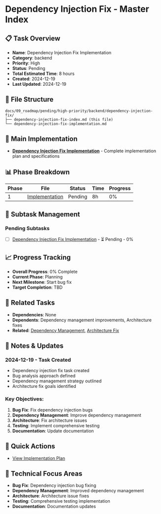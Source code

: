 # Dependency Injection Fix - Master Index

## 📋 Task Overview
- **Name**: Dependency Injection Fix Implementation
- **Category**: backend
- **Priority**: High
- **Status**: Pending
- **Total Estimated Time**: 8 hours
- **Created**: 2024-12-19
- **Last Updated**: 2024-12-19

## 📁 File Structure
```
docs/09_roadmap/pending/high-priority/backend/dependency-injection-fix/
├── dependency-injection-fix-index.md (this file)
└── dependency-injection-fix-implementation.md
```

## 🎯 Main Implementation
- **[Dependency Injection Fix Implementation](./dependency-injection-fix-implementation.md)** - Complete implementation plan and specifications

## 📊 Phase Breakdown
| Phase | File | Status | Time | Progress |
|-------|------|--------|------|----------|
| 1 | [Implementation](./dependency-injection-fix-implementation.md) | Pending | 8h | 0% |

## 🔄 Subtask Management
### Pending Subtasks
- [ ] [Dependency Injection Fix Implementation](./dependency-injection-fix-implementation.md) - ⏳ Pending - 0%

## 📈 Progress Tracking
- **Overall Progress**: 0% Complete
- **Current Phase**: Planning
- **Next Milestone**: Start bug fix
- **Target Completion**: TBD

## 🔗 Related Tasks
- **Dependencies**: None
- **Dependents**: Dependency management improvements, Architecture fixes
- **Related**: [Dependency Management](../dependency-management/), [Architecture Fix](../architecture-fix/)

## 📝 Notes & Updates
### 2024-12-19 - Task Created
- Dependency injection fix task created
- Bug analysis approach defined
- Dependency management strategy outlined
- Architecture fix goals identified

### Key Objectives:
1. **Bug Fix**: Fix dependency injection bugs
2. **Dependency Management**: Improve dependency management
3. **Architecture**: Fix architecture issues
4. **Testing**: Implement comprehensive testing
5. **Documentation**: Update documentation

## 🚀 Quick Actions
- [View Implementation Plan](./dependency-injection-fix-implementation.md)

## 🎯 Technical Focus Areas
- **Bug Fix**: Dependency injection bug fixing
- **Dependency Management**: Improved dependency management
- **Architecture**: Architecture issue fixes
- **Testing**: Comprehensive testing implementation
- **Documentation**: Documentation updates


